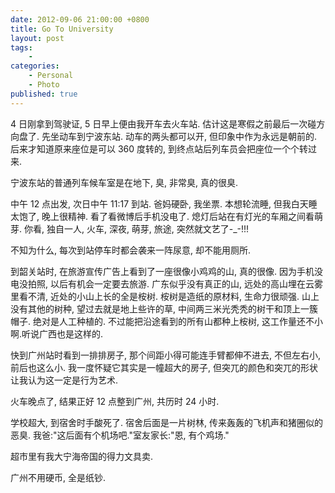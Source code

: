 ```yaml
---
date: 2012-09-06 21:00:00 +0800
title: Go To University
layout: post
tags:
    - 
categories:
    - Personal
    - Photo
published: true
---
```


4 日刚拿到驾驶证, 5 日早上便由我开车去火车站. 估计这是寒假之前最后一次碰方向盘了. 先坐动车到宁波东站. 动车的两头都可以开, 但印象中作为永远是朝前的. 后来才知道原来座位是可以 360 度转的, 到终点站后列车员会把座位一个个转过来.

<!-- more -->

<!-- ![转座位](http://ssb90a.bay.livefilestore.com/y1p51m1M2ANxRnype27ywDcmgkt5PqvGJiHlWhEf8OdzHYXlqBl__CAPC6rQppJow9b4ns3eP1IcFpGDNJhR3iBrYZGKGpeoYPk/P20905-170705.jpg) -->

宁波东站的普通列车候车室是在地下, 臭, 非常臭, 真的很臭.

中午 12 点出发, 次日中午 11:17 到站. 爸妈硬卧, 我坐票. 本想轮流睡, 但我白天睡太饱了, 晚上很精神. 看了看微博后手机没电了. 熄灯后站在有灯光的车厢之间看萌芽. 你看, 独自一人, 火车, 深夜, 萌芽, 旅途, 突然就文艺了-_-!!!

不知为什么, 每次到站停车时都会袭来一阵尿意, 却不能用厕所.

到韶关站时, 在旅游宣传广告上看到了一座很像小鸡鸡的山, 真的很像. 因为手机没电没拍照, 以后有机会一定要去旅游. 广东似乎没有真正的山, 远处的高山埋在云雾里看不清, 近处的小山上长的全是桉树. 桉树是造纸的原材料, 生命力很顽强. 山上没有其他的树种, 望过去就是地上些许的草, 中间两三米光秃秃的树干和顶上一簇帽子. 绝对是人工种植的. 不过能把沿途看到的所有山都种上桉树, 这工作量还不小啊.听说广西也是这样的.

快到广州站时看到一排排房子, 那个间距小得可能连手臂都伸不进去, 不但左右小, 前后也这么小. 我一度怀疑它其实是一幢超大的房子, 但突兀的颜色和突兀的形状让我认为这一定是行为艺术.

火车晚点了, 结果正好 12 点整到广州, 共历时 24 小时.

学校超大, 到宿舍时手酸死了. 宿舍后面是一片树林, 传来轰轰的飞机声和猪圈似的恶臭. 我爸:"这后面有个机场吧."室友家长:"恩, 有个鸡场."

超市里有我大宁海帝国的得力文具卖.

广州不用硬币, 全是纸钞.